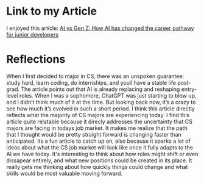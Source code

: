 # Link to my Article
I enjoyed this article: [AI vs Gen Z: How AI has changed the career pathway for junior developers](https://stackoverflow.blog/2025/09/10/ai-vs-gen-z/)


# Reflections
When I first decided to major in CS, there was an unspoken guarantee: study hard, learn coding, do internships, and youll have a stable life post-grad. The article points out that AI is already replacing and reshaping entry-level roles. When I was a sophomore, ChatGPT was just starting to blow up, and I didn’t think much of it at the time. But looking back now, it’s a crazy to see how much it’s evolved in such a short period. I think this article directly reflects what the majority of CS majors are experiencing today. I find this article quite relatable because it direcly addresses the uncertainty that CS majors are facing in todays job market. It makes me realize that the path that I thought would be pretty straight forward is changing faster than anticipated. Its a fun article to catch up on, also because it sparks a lot of ideas about what the CS job market will look like once it fully adapts to the AI we have today. It's interesting to think about how roles might shift or even dissapear entirely, and what new positions could be created in its place. It really gets me thinking about how quickly things could change and what skills would be most valuable moving forward.

